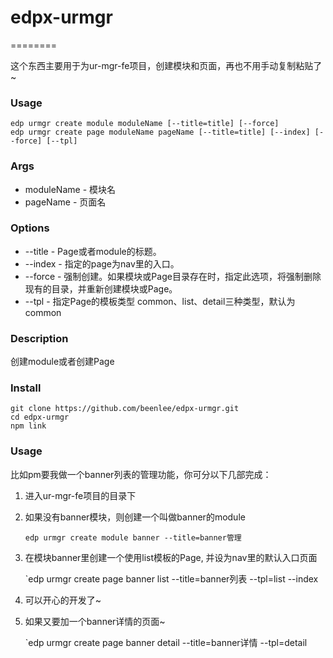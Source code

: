# edpx-urmgr
========

这个东西主要用于为ur-mgr-fe项目，创建模块和页面，再也不用手动复制粘贴了~

### Usage

    edp urmgr create module moduleName [--title=title] [--force]
    edp urmgr create page moduleName pageName [--title=title] [--index] [--force] [--tpl]

### Args

+ moduleName - 模块名
+ pageName - 页面名

### Options

+ --title - Page或者module的标题。
+ --index - 指定的page为nav里的入口。
+ --force - 强制创建。如果模块或Page目录存在时，指定此选项，将强制删除现有的目录，并重新创建模块或Page。
+ --tpl - 指定Page的模板类型 common、list、detail三种类型，默认为common

### Description

创建module或者创建Page

### Install

```
git clone https://github.com/beenlee/edpx-urmgr.git
cd edpx-urmgr
npm link
```

### Usage

比如pm要我做一个banner列表的管理功能，你可分以下几部完成：

1. 进入ur-mgr-fe项目的目录下

2. 如果没有banner模块，则创建一个叫做banner的module

    `edp urmgr create module banner --title=banner管理`

3. 在模块banner里创建一个使用list模板的Page, 并设为nav里的默认入口页面

    `edp urmgr create page banner list --title=banner列表 --tpl=list --index

4. 可以开心的开发了~

5. 如果又要加一个banner详情的页面~

    `edp urmgr create page banner detail --title=banner详情 --tpl=detail
